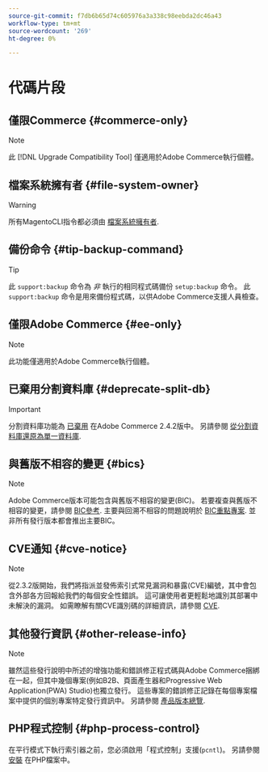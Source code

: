 ```yaml
---
source-git-commit: f7db6b65d74c605976a3a338c98eebda2dc46a43
workflow-type: tm+mt
source-wordcount: '269'
ht-degree: 0%

---
```

# 代碼片段

## 僅限Commerce {#commerce-only}

>[!NOTE]
>
>此 [!DNL Upgrade Compatibility Tool] 僅適用於Adobe Commerce執行個體。

<!-- Configuration guide snippets -->

## 檔案系統擁有者 {#file-system-owner}

>[!WARNING]
>
>所有MagentoCLI指令都必須由 [檔案系統擁有者](/help/configuration/cli/config-cli.md#prerequisites).

## 備份命令 {#tip-backup-command}

>[!TIP]
>
>此 `support:backup` 命令為 _非_ 執行的相同程式碼備份 `setup:backup` 命令。 此 `support:backup` 命令是用來備份程式碼，以供Adobe Commerce支援人員檢查。

## 僅限Adobe Commerce {#ee-only}

>[!NOTE]
>
>此功能僅適用於Adobe Commerce執行個體。

## 已棄用分割資料庫 {#deprecate-split-db}

>[!IMPORTANT]
>
>分割資料庫功能為 [已棄用](https://community.magento.com/t5/Magento-DevBlog/Deprecation-of-Split-Database-in-Magento-Commerce/ba-p/465187?_ga=2.128934671.2024864496.1657558157-1596100530.1657558157) 在Adobe Commerce 2.4.2版中。 另請參閱 [從分割資料庫還原為單一資料庫](/help/configuration/storage/revert-split-database.md).

<!-- End of Configuration guide snippets -->

## 與舊版不相容的變更 {#bics}

>[!NOTE]
>
>Adobe Commerce版本可能包含與舊版不相容的變更(BIC)。 若要複查與舊版不相容的變更，請參閱 [BIC參考](https://developer.adobe.com/commerce/php/development/backward-incompatible-changes/reference/). 主要與回溯不相容的問題說明於 [BIC重點專案](https://developer.adobe.com/commerce/php/development/backward-incompatible-changes/highlights/). 並非所有發行版本都會推出主要BIC。

## CVE通知 {#cve-notice}

>[!NOTE]
>
>從2.3.2版開始，我們將指派並發佈索引式常見漏洞和暴露(CVE)編號，其中會包含外部各方回報給我們的每個安全性錯誤。 這可讓使用者更輕鬆地識別其部署中未解決的漏洞。 如需瞭解有關CVE識別碼的詳細資訊，請參閱 [CVE](https://cve.mitre.org/).

## 其他發行資訊 {#other-release-info}

>[!NOTE]
>
>雖然這些發行說明中所述的增強功能和錯誤修正程式碼與Adobe Commerce捆綁在一起，但其中幾個專案(例如B2B、頁面產生器和Progressive Web Application(PWA) Studio)也獨立發行。 這些專案的錯誤修正記錄在每個專案檔案中提供的個別專案特定發行資訊中。 另請參閱 [產品版本總覽](/help/release/release-notes/overview.md).

## PHP程式控制 {#php-process-control}

在平行模式下執行索引器之前，您必須啟用「程式控制」支援(`pcntl`)。 另請參閱 [安裝](https://www.php.net/manual/en/pcntl.installation.php) 在PHP檔案中。
